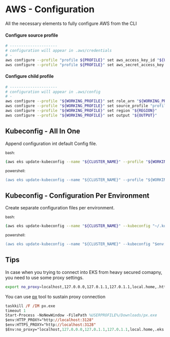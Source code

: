 AWS - Configuration
============
All the necessary elements to fully configure AWS from the CLI

#### Configure source profile
```sh
# ---------------------
# configuration will appear in .aws/credentials
# - 
aws configure --profile "profile ${PROFILE}" set aws_access_key_id "${USER_AWS_KEY_ACCESS}"
aws configure --profile "profile ${PROFILE}" set aws_secret_access_key "${USER_AWS_KEY_SECRET}"
```

#### Configure child profile
```sh
# ---------------------
# configuration will appear in .aws/config
# - 
aws configure --profile "${WORKING_PROFILE}" set role_arn "${WORKING_PROFILE_ARN}"
aws configure --profile "${WORKING_PROFILE}" set source_profile "profile ${PROFILE}"
aws configure --profile "${WORKING_PROFILE}" set region "${REGION}"
aws configure --profile "${WORKING_PROFILE}" set output "${OUTPUT}"
```

## Kubeconfig - All In One

Append configuration int default Config file.

<sub>bash:<sub>
```sh
(aws eks update-kubeconfig --name "${CLUSTER_NAME}" --profile "${WORKING_PROFILE}" --alias "${ALIAS}") && (kubectl config set-context --current --namespace "${NAMESPACE}")  
```
<sub>powershell:<sub>
```ps
(aws eks update-kubeconfig --name "${CLUSTER_NAME}" --profile "${WORKING_PROFILE}" --alias "${ALIAS}") -and (kubectl config set-context --current --namespace "${NAMESPACE}")  
```

## Kubeconfig - Configuration Per Environment

Create separate configuration files per environment.  

<sub>bash:<sub>
```sh
(aws eks update-kubeconfig --name "${CLUSTER_NAME}" --kubeconfig "~/.kube/${ALIAS}" --profile "${WORKING_PROFILE}" --alias "${ALIAS}") && (kubectl --kubeconfig "~/.kube/${ALIAS}" config set-context --current --namespace "${NAMESPACE}")  
```

<sub>powershell:<sub>
```ps
(aws eks update-kubeconfig --name "${CLUSTER_NAME}" --kubeconfig "$env:USERPROFILE/.kube/${ALIAS}" --profile "${WORKING_PROFILE}" --alias "${ALIAS}") -and (kubectl --kubeconfig "$env:USERPROFILE/.kube/${ALIAS}" config set-context --current --namespace "${NAMESPACE}")  
```

## Tips

In case when you trying to connect into EKS from heavy secured comapny, you need to use some proxy settings.

```sh
export no_proxy=localhost,127.0.0.0,127.0.1.1,127.0.1.1,local.home,.https://eks.amazonaws.com,.https://organization.com,organization.com
```
You can use [px](https://github.com/genotrance/px) tool to sustain proxy connection

```ps
taskkill /F /IM px.exe
timeout 1
Start-Process -NoNewWindow -FilePath %USERPROFILE%/Downloads/px.exe
$env:HTTP_PROXY="http://localhost:3128"
$env:HTTPS_PROXY="http://localhost:3128"
$Env:no_proxy="localhost,127.0.0.0,127.0.1.1,127.0.1.1,local.home,.eks.amazonaws.com,"   
```


